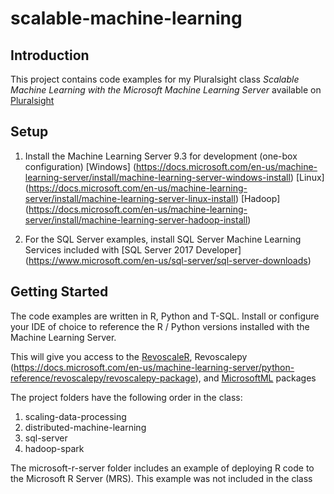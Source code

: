 # scalable-machine-learning

## Introduction
This project contains code examples for my Pluralsight class
    	*Scalable Machine Learning with the Microsoft Machine Learning Server*
available on [Pluralsight](https://www.pluralsight.com)

## Setup 

1) Install the Machine Learning Server 9.3 for development (one-box configuration)
	[Windows] (https://docs.microsoft.com/en-us/machine-learning-server/install/machine-learning-server-windows-install)
	[Linux] (https://docs.microsoft.com/en-us/machine-learning-server/install/machine-learning-server-linux-install)
	[Hadoop] (https://docs.microsoft.com/en-us/machine-learning-server/install/machine-learning-server-hadoop-install)

2) For the SQL Server examples, install SQL Server Machine Learning Services included with [SQL Server 2017 Developer] (https://www.microsoft.com/en-us/sql-server/sql-server-downloads)

## Getting Started
The code examples are written in R, Python and T-SQL.  Install or configure your IDE of choice to reference the R / Python versions installed with the Machine Learning Server.

This will give you access to the [RevoscaleR](https://docs.microsoft.com/en-us/machine-learning-server/r-reference/revoscaler/revoscaler), Revoscalepy (https://docs.microsoft.com/en-us/machine-learning-server/python-reference/revoscalepy/revoscalepy-package), and [MicrosoftML](https://docs.microsoft.com/en-us/machine-learning-server/r/concept-what-is-the-microsoftml-package) packages

The project folders have the following order in the class:
1. scaling-data-processing
2. distributed-machine-learning
3. sql-server
4. hadoop-spark

The microsoft-r-server folder includes an example of deploying R code to the Microsoft R Server (MRS).  This example was not included in the class
